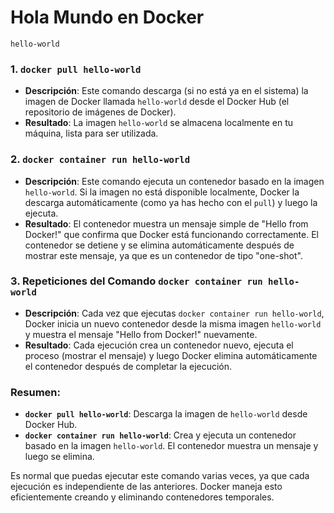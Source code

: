 # Hola Mundo en Docker

`hello-world`

### 1. **`docker pull hello-world`**
   - **Descripción**: Este comando descarga (si no está ya en el sistema) la imagen de Docker llamada `hello-world` desde el Docker Hub (el repositorio de imágenes de Docker).
   - **Resultado**: La imagen `hello-world` se almacena localmente en tu máquina, lista para ser utilizada.

### 2. **`docker container run hello-world`**
   - **Descripción**: Este comando ejecuta un contenedor basado en la imagen `hello-world`. Si la imagen no está disponible localmente, Docker la descarga automáticamente (como ya has hecho con el `pull`) y luego la ejecuta.
   - **Resultado**: El contenedor muestra un mensaje simple de "Hello from Docker!" que confirma que Docker está funcionando correctamente. El contenedor se detiene y se elimina automáticamente después de mostrar este mensaje, ya que es un contenedor de tipo "one-shot".

### 3. **Repeticiones del Comando `docker container run hello-world`**
   - **Descripción**: Cada vez que ejecutas `docker container run hello-world`, Docker inicia un nuevo contenedor desde la misma imagen `hello-world` y muestra el mensaje "Hello from Docker!" nuevamente.
   - **Resultado**: Cada ejecución crea un contenedor nuevo, ejecuta el proceso (mostrar el mensaje) y luego Docker elimina automáticamente el contenedor después de completar la ejecución. 

### **Resumen:**
- **`docker pull hello-world`**: Descarga la imagen de `hello-world` desde Docker Hub.
- **`docker container run hello-world`**: Crea y ejecuta un contenedor basado en la imagen `hello-world`. El contenedor muestra un mensaje y luego se elimina.

Es normal que puedas ejecutar este comando varias veces, ya que cada ejecución es independiente de las anteriores. Docker maneja esto eficientemente creando y eliminando contenedores temporales.